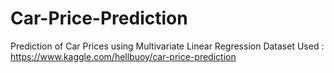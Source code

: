 # Car-Price-Prediction
Prediction of Car Prices using Multivariate Linear Regression 
Dataset Used : https://www.kaggle.com/hellbuoy/car-price-prediction
